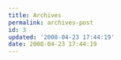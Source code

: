 ```yaml
---
title: Archives
permalink: archives-post
id: 3
updated: '2008-04-23 17:44:19'
date: 2008-04-23 17:44:19
---
```

